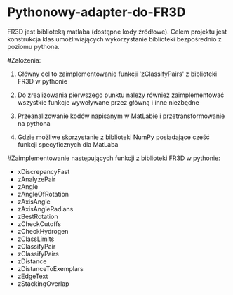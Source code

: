 # Pythonowy-adapter-do-FR3D
FR3D jest biblioteką matlaba (dostępne kody źródłowe). Celem projektu jest konstrukcja klas umożliwiających wykorzystanie biblioteki bezpośrednio z poziomu pythona. 

#Założenia:

1) Główny cel to zaimplementowanie funkcji 'zClassifyPairs' z biblioteki FR3D w pythonie

2) Do zrealizowania pierwszego punktu należy również zaimplementować wszystkie funkcje wywoływane przez główną i inne niezbędne

3) Przeanalizowanie kodów napisanym w MatLabie i przetransformowanie na pythona

4) Gdzie możliwe skorzystanie z biblioteki NumPy posiadające cześć funkcji specyficznych dla MatLaba

#Zaimplementowanie następujących funkcji z biblioteki FR3D w pythonie:
- xDiscrepancyFast 
- zAnalyzePair
- zAngle 
- zAngleOfRotation 
- zAxisAngle 
- zAxisAngleRadians
- zBestRotation
- zCheckCutoffs 
- zCheckHydrogen 
- zClassLimits 
- zClassifyPair 
- zClassifyPairs 
- zDistance 
- zDistanceToExemplars 
- zEdgeText 
- zStackingOverlap 
